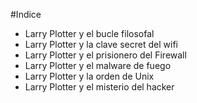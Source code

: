 #Indice

* Larry Plotter y el bucle filosofal
* Larry Plotter y la clave secret del wifi
* Larry Plotter y el prisionero del Firewall
* Larry Plotter y el malware de fuego
* Larry Plotter y la orden de Unix
* Larry Plotter y el misterio del hacker